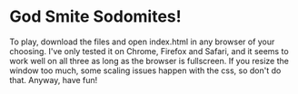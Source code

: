 # God Smite Sodomites!
To play, download the files and open index.html in any browser of your choosing. I've only tested it on Chrome, Firefox and Safari, and it seems to work well on all three as long as the browser is fullscreen. If you resize the window too much, some scaling issues happen with the css, so don't do that. Anyway, have fun!
